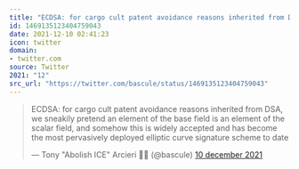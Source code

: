 ```yaml
---
title: "ECDSA: for cargo cult patent avoidance reasons inherited from DSA, we sneakily pretend an element of..."
id: 1469135123404759043
date: 2021-12-10 02:41:23
icon: twitter
domain:
- twitter.com
source: Twitter
2021: "12"
src_url: "https://twitter.com/bascule/status/1469135123404759043"
---
```

<blockquote class="twitter-tweet" data-lang="nl" data-dnt="true"><p lang="en" dir="ltr">ECDSA: for cargo cult patent avoidance reasons inherited from DSA, we sneakily pretend an element of the base field is an element of the scalar field, and somehow this is widely accepted and has become the most pervasively deployed elliptic curve signature scheme to date</p>&mdash; Tony &quot;Abolish ICE&quot; Arcieri 🦀🌹 (@bascule) <a href="https://twitter.com/bascule/status/1469135123404759043?ref_src=twsrc%5Etfw">10 december 2021</a></blockquote>
<script async src="https://platform.twitter.com/widgets.js" charset="utf-8"></script>


